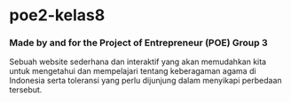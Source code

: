# poe2-kelas8
### Made by and for the Project of Entrepreneur (POE) Group 3

Sebuah website sederhana dan interaktif yang akan memudahkan kita untuk mengetahui dan mempelajari tentang keberagaman agama di Indonesia serta toleransi yang perlu dijunjung dalam menyikapi perbedaan tersebut.
